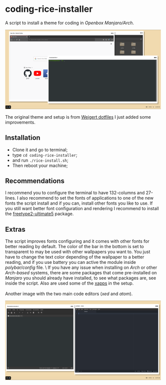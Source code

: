 # coding-rice-installer
A script to install a theme for coding in _Openbox Manjaro/Arch_.

![openbox_theme](openbox-customization.png)

The original theme and setup is from [Weigert dotfiles](https://github.com/weigert/.dotfiles) I just added some improvements.

## Installation
* Clone it and go to terminal;
* type `cd coding-rice-installer`; 
* and run `./rice-install.sh`;
* Then reboot your machine;

## Recommendations
I recommend you to configure the terminal to have 132-columns and 27-lines. I also recommend to set the fonts of applications to one of the new fonts the script install and if you can, install other fonts you like to use. If you still want better font configuration and rendering I recommend to install the [freetype2-ultimate5](https://aur.archlinux.org/packages/freetype2-ultimate5/) package.

## Extras
The script improves fonts configuring and it comes with other fonts for better reading by default. The color of the bar in the bottom is set to transparent to may be used with other wallpapers you want to. You just have to change the text color depending of the wallpaper to a better reading, and if you use battery you can active the module inside *polybar/config* file. \ 
If you have any issue when installing on _Arch_ or other _Arch-based_ systems, there are some packages that come pre-installed on _Manjaro_ you should already have installed, to see what packages are, see inside the script. Also are used some of the [xapps](https://www.archlinux.org/packages/community/x86_64/xapps/) in the setup. \
\
Another image with the two main code editors (_xed_ and _atom_).

![coding_apps](coding-rice.png)
